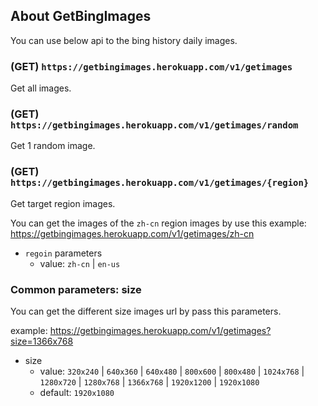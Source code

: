 ## About GetBingImages

You can use below api to the bing history daily images.

### (GET) `https://getbingimages.herokuapp.com/v1/getimages`

Get all images.

### (GET) `https://getbingimages.herokuapp.com/v1/getimages/random`

Get 1 random image.

### (GET) `https://getbingimages.herokuapp.com/v1/getimages/{region}`

Get target region images.

You can get the images of the `zh-cn` region images by use this example: https://getbingimages.herokuapp.com/v1/getimages/zh-cn 

- `regoin` parameters
  - value: `zh-cn` | `en-us`

### Common parameters: size

You can get the different size images url by pass this parameters.

example: https://getbingimages.herokuapp.com/v1/getimages?size=1366x768

 - size
    - value: 
       `320x240`
      | `640x360`
      | `640x480`
      | `800x600`
      | `800x480`
      | `1024x768`
      | `1280x720`
      | `1280x768`
      | `1366x768`
      | `1920x1200`
      | `1920x1080`
    - default: `1920x1080`